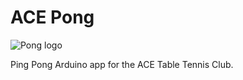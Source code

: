 # ACE Pong
![Pong logo](https://raw.githubusercontent.com/Cplantijn/ACEPong/master/src/img/pong_logo.svg)

Ping Pong Arduino app for the ACE Table Tennis Club.
